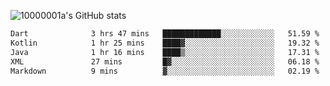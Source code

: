 ![10000001a's GitHub stats](https://github-readme-stats.vercel.app/api?username=10000001a&show_icons=true&theme=onedark&count_private=true)

<!-- [![Top Langs](https://github-readme-stats.vercel.app/api/top-langs/?username=10000001a&layout=compact&theme=onedark&langs_count=5)](https://github.com/anuraghazra/github-readme-stats) -->
<!--
**10000001a/10000001a** is a ✨ _special_ ✨ repository because its `README.md` (this file) appears on your GitHub profile.

Here are some ideas to get you started:

- 🔭 I’m currently working on ...
- 🌱 I’m currently learning ...
- 👯 I’m looking to collaborate on ...
- 🤔 I’m looking for help with ...
- 💬 Ask me about ...
- 📫 How to reach me: ...
- 😄 Pronouns: ...
- ⚡ Fun fact: ...
-->

<!--START_SECTION:waka-->

```txt
Dart              3 hrs 47 mins   █████████████░░░░░░░░░░░░   51.59 %
Kotlin            1 hr 25 mins    ████▓░░░░░░░░░░░░░░░░░░░░   19.32 %
Java              1 hr 16 mins    ████▒░░░░░░░░░░░░░░░░░░░░   17.31 %
XML               27 mins         █▓░░░░░░░░░░░░░░░░░░░░░░░   06.18 %
Markdown          9 mins          ▓░░░░░░░░░░░░░░░░░░░░░░░░   02.19 %
```

<!--END_SECTION:waka-->
